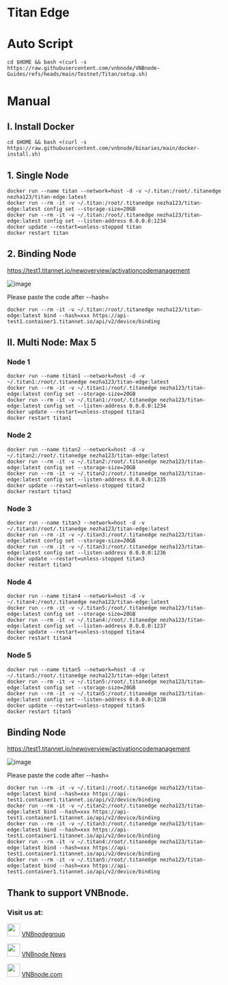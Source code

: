 # Titan Edge
# Auto Script
```
cd $HOME && bash <(curl -s https://raw.githubusercontent.com/vnbnode/VNBnode-Guides/refs/heads/main/Testnet/Titan/setup.sh)
```
# Manual
## I. Install Docker
```
cd $HOME && bash <(curl -s https://raw.githubusercontent.com/vnbnode/binaries/main/docker-install.sh)
```
## 1. Single Node
```
docker run --name titan --network=host -d -v ~/.titan:/root/.titanedge nezha123/titan-edge:latest
docker run --rm -it -v ~/.titan:/root/.titanedge nezha123/titan-edge:latest config set --storage-size=20GB
docker run --rm -it -v ~/.titan:/root/.titanedge nezha123/titan-edge:latest config set --listen-address 0.0.0.0:1234
docker update --restart=unless-stopped titan
docker restart titan
```
## 2. Binding Node
https://test1.titannet.io/newoverview/activationcodemanagement

![image](https://github.com/user-attachments/assets/251829a8-5815-469e-abb4-6ada76bb9956)

Please paste the code after --hash=
```
docker run --rm -it -v ~/.titan:/root/.titanedge nezha123/titan-edge:latest bind --hash=xxx https://api-test1.container1.titannet.io/api/v2/device/binding
```
## II. Multi Node: Max 5
### Node 1
```
docker run --name titan1 --network=host -d -v ~/.titan1:/root/.titanedge nezha123/titan-edge:latest
docker run --rm -it -v ~/.titan1:/root/.titanedge nezha123/titan-edge:latest config set --storage-size=20GB
docker run --rm -it -v ~/.titan1:/root/.titanedge nezha123/titan-edge:latest config set --listen-address 0.0.0.0:1234
docker update --restart=unless-stopped titan1
docker restart titan1
```
### Node 2
```
docker run --name titan2 --network=host -d -v ~/.titan2:/root/.titanedge nezha123/titan-edge:latest
docker run --rm -it -v ~/.titan2:/root/.titanedge nezha123/titan-edge:latest config set --storage-size=20GB
docker run --rm -it -v ~/.titan2:/root/.titanedge nezha123/titan-edge:latest config set --listen-address 0.0.0.0:1235
docker update --restart=unless-stopped titan2
docker restart titan2
```
### Node 3
```
docker run --name titan3 --network=host -d -v ~/.titan3:/root/.titanedge nezha123/titan-edge:latest
docker run --rm -it -v ~/.titan3:/root/.titanedge nezha123/titan-edge:latest config set --storage-size=20GB
docker run --rm -it -v ~/.titan3:/root/.titanedge nezha123/titan-edge:latest config set --listen-address 0.0.0.0:1236
docker update --restart=unless-stopped titan3
docker restart titan3
```
### Node 4
```
docker run --name titan4 --network=host -d -v ~/.titan4:/root/.titanedge nezha123/titan-edge:latest
docker run --rm -it -v ~/.titan5:/root/.titanedge nezha123/titan-edge:latest config set --storage-size=20GB
docker run --rm -it -v ~/.titan4:/root/.titanedge nezha123/titan-edge:latest config set --listen-address 0.0.0.0:1237
docker update --restart=unless-stopped titan4
docker restart titan4
```
### Node 5
```
docker run --name titan5 --network=host -d -v ~/.titan5:/root/.titanedge nezha123/titan-edge:latest
docker run --rm -it -v ~/.titan5:/root/.titanedge nezha123/titan-edge:latest config set --storage-size=20GB
docker run --rm -it -v ~/.titan5:/root/.titanedge nezha123/titan-edge:latest config set --listen-address 0.0.0.0:1238
docker update --restart=unless-stopped titan5
docker restart titan5
```
## Binding Node
https://test1.titannet.io/newoverview/activationcodemanagement

![image](https://github.com/user-attachments/assets/251829a8-5815-469e-abb4-6ada76bb9956)

Please paste the code after --hash=
```
docker run --rm -it -v ~/.titan1:/root/.titanedge nezha123/titan-edge:latest bind --hash=xxx https://api-test1.container1.titannet.io/api/v2/device/binding
docker run --rm -it -v ~/.titan2:/root/.titanedge nezha123/titan-edge:latest bind --hash=xxx https://api-test1.container1.titannet.io/api/v2/device/binding
docker run --rm -it -v ~/.titan3:/root/.titanedge nezha123/titan-edge:latest bind --hash=xxx https://api-test1.container1.titannet.io/api/v2/device/binding
docker run --rm -it -v ~/.titan4:/root/.titanedge nezha123/titan-edge:latest bind --hash=xxx https://api-test1.container1.titannet.io/api/v2/device/binding
docker run --rm -it -v ~/.titan5:/root/.titanedge nezha123/titan-edge:latest bind --hash=xxx https://api-test1.container1.titannet.io/api/v2/device/binding
```

## Thank to support VNBnode.
### Visit us at:

<img src="https://user-images.githubusercontent.com/50621007/183283867-56b4d69f-bc6e-4939-b00a-72aa019d1aea.png" width="30"/> <a href="https://t.me/VNBnodegroup" target="_blank">VNBnodegroup</a>

<img src="https://user-images.githubusercontent.com/50621007/183283867-56b4d69f-bc6e-4939-b00a-72aa019d1aea.png" width="30"/> <a href="https://t.me/Vnbnode" target="_blank">VNBnode News</a>

<img src="https://github.com/vnbnode/binaries/blob/main/Logo/VNBnode.jpg" width="30"/> <a href="https://VNBnode.com" target="_blank">VNBnode.com</a>

